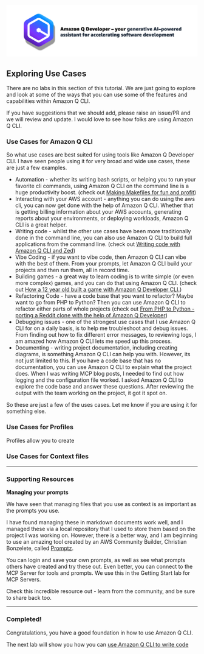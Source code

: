 ![Amazon Q Developer header](/images/q-vscode-header.png)

## Exploring Use Cases

There are no labs in this section of this tutorial. We are just going to explore and look at some of the ways that you can use some of the features and capabilities within Amazon Q CLI.

If you have suggestions that we should add, please raise an issue/PR and we will review and update. I would love to see how folks are using Amazon Q CLI.

### Use Cases for Amazon Q CLI

So what use cases are best suited for using tools like Amazon Q Developer CLI. I have seen people using it for very broad and wide use cases, these are just a few examples.

* Automation - whether its writing bash scripts, or helping you to run your favorite cli commands, using Amazon Q CLI on the command line is a huge productivity boost. (check out [Making Makefiles for fun and profit](https://dev.to/aws/making-makefiles-for-fun-and-profit-kl6))
* Interacting with your AWS account - anything you can do using the aws cli, you can now get done with the help of Amazon Q CLI. Whether that is getting billing information about your AWS accounts, generating reports about your environments, or deploying workloads, Amazon Q CLI is a great helper.
* Writing code - whilst the other use cases have been more traditionally done in the command line, you can also use Amazon Q CLI to build full applications from the command line. (check out [Writing code with Amazon Q CLI and Zed](https://dev.to/aws/building-a-book-sharing-application-with-amazon-q-cli-5dl8))
* Vibe Coding - if you want to vibe code, then Amazon Q CLI can vibe with the best of them. From your prompts, let Amazon Q CLI build your projects and then run them, all in record time.
* Building games - a great way to learn coding is to write simple (or even more complex) games, and you can do that using Amazon Q CLI. (check out [How a 12 year old built a game with Amazon Q Developer CLI.](https://dev.to/aws/game-building-fun-with-a-12-year-old-and-the-amazon-q-developer-cli-2khg))
* Refactoring Code - have a code base that you want to refactor? Maybe want to go from PHP to Python? Then you can use Amazon Q CLI to refactor either parts of whole projects (check out [From PHP to Python - porting a Reddit clone with the help of Amazon Q Developer](https://dev.to/aws/from-php-to-python-porting-a-reddit-clone-with-the-help-of-amazon-q-developer-23g))
* Debugging issues - one of the strongest use cases that I use Amazon Q CLI for on a daily basis, is to help me troubleshoot and debug issues. From finding out how to fix different error messages, to reviewing logs, I am amazed how Amazon Q CLI lets me speed up this process.
* Documenting - writing project documentation, including creating diagrams, is something Amazon Q CLI can help you with. However, its not just limited to this. If you have a code base that has no documentation, you can use Amazon Q CLI to explain what the project does. When I was writing MCP blog posts, I needed to find out how logging and the configuration file worked. I asked Amazon Q CLI to explore the code base and answer these questions. After reviewing the output with the team working on the project, it got it spot on.

So these are just a few of the uses cases. Let me know if you are using it for something else.

### Use Cases for Profiles

Profiles allow you to create 



### Use Cases for Context files

---

### Supporting Resources

**Managing your prompts**

We have seen that managing files that you use as context is as important as the prompts you use.

I have found managing these in markdown documents work well, and I managed these via a local repository that I used to store them based on the project I was working on. However, there is a better way, and I am beginning to use an amazing tool created by an AWS Community Builder, Christian Bonzelete, called [Promptz](https://www.promptz.dev/). 

You can login and save your own prompts, as well as see what prompts others have created and try these out. Even better, you can connect to the MCP Server for tools and prompts. We use this in the Getting Start lab for MCP Servers.

Check this incredible resource out - learn from the community, and be sure to share back too.

---

### Completed!

Congratulations, you have a good foundation in how to use Amazon Q CLI. 

The next lab will show you how you can [use Amazon Q CLI to write code](/workshop/04-writing-code.md)

